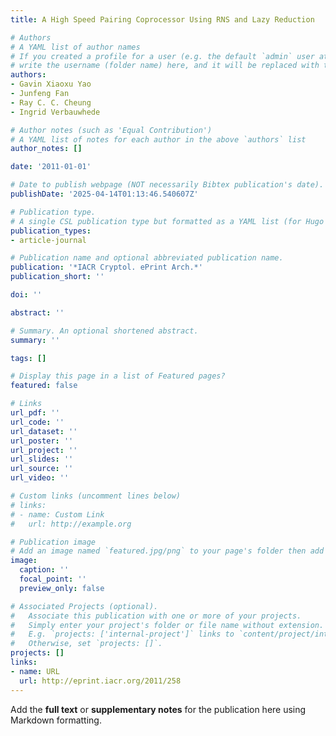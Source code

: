 ```yaml
---
title: A High Speed Pairing Coprocessor Using RNS and Lazy Reduction

# Authors
# A YAML list of author names
# If you created a profile for a user (e.g. the default `admin` user at `content/authors/admin/`), 
# write the username (folder name) here, and it will be replaced with their full name and linked to their profile.
authors:
- Gavin Xiaoxu Yao
- Junfeng Fan
- Ray C. C. Cheung
- Ingrid Verbauwhede

# Author notes (such as 'Equal Contribution')
# A YAML list of notes for each author in the above `authors` list
author_notes: []

date: '2011-01-01'

# Date to publish webpage (NOT necessarily Bibtex publication's date).
publishDate: '2025-04-14T01:13:46.540607Z'

# Publication type.
# A single CSL publication type but formatted as a YAML list (for Hugo requirements).
publication_types:
- article-journal

# Publication name and optional abbreviated publication name.
publication: '*IACR Cryptol. ePrint Arch.*'
publication_short: ''

doi: ''

abstract: ''

# Summary. An optional shortened abstract.
summary: ''

tags: []

# Display this page in a list of Featured pages?
featured: false

# Links
url_pdf: ''
url_code: ''
url_dataset: ''
url_poster: ''
url_project: ''
url_slides: ''
url_source: ''
url_video: ''

# Custom links (uncomment lines below)
# links:
# - name: Custom Link
#   url: http://example.org

# Publication image
# Add an image named `featured.jpg/png` to your page's folder then add a caption below.
image:
  caption: ''
  focal_point: ''
  preview_only: false

# Associated Projects (optional).
#   Associate this publication with one or more of your projects.
#   Simply enter your project's folder or file name without extension.
#   E.g. `projects: ['internal-project']` links to `content/project/internal-project/index.md`.
#   Otherwise, set `projects: []`.
projects: []
links:
- name: URL
  url: http://eprint.iacr.org/2011/258
---
```


Add the **full text** or **supplementary notes** for the publication here using Markdown formatting.

